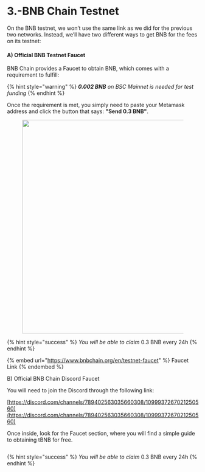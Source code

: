 # 3.-BNB Chain Testnet

On the BNB testnet, we won’t use the same link as we did for the previous two networks. Instead, we’ll have two different ways to get BNB for the fees on its testnet:

#### A) **Official BNB Testnet Faucet**

BNB Chain provides a Faucet to obtain BNB, which comes with a requirement to fulfill:

{% hint style="warning" %}
_**0.002 BNB** on BSC Mainnet is needed for test funding_
{% endhint %}

Once the requirement is met, you simply need to paste your Metamask address and click the button that says: **"Send 0.3 BNB"**.



<figure><img src="../.gitbook/assets/Captura de pantalla 2024-11-25 a las 12.52.55.png" alt="" width="562"><figcaption></figcaption></figure>

{% hint style="success" %}
_You will be able to claim_ 0.3 BNB every 24h
{% endhint %}

{% embed url="https://www.bnbchain.org/en/testnet-faucet" %}
Faucet Link
{% endembed %}

B) Official BNB Chain Discord Faucet

You will need to join the Discord through the following link:

[https://discord.com/channels/789402563035660308/1099937267021250560](https://discord.com/channels/789402563035660308/1099937267021250560)

Once inside, look for the Faucet section, where you will find a simple guide to obtaining tBNB for free.

<figure><img src="../.gitbook/assets/Captura de pantalla 2024-11-25 a las 13.03.57.png" alt=""><figcaption></figcaption></figure>

{% hint style="success" %}
_You will be able to claim_ 0.3 BNB every 24h
{% endhint %}
